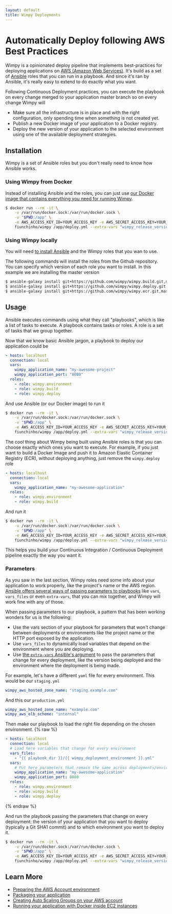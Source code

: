 ```yaml
---
layout: default
title: Wimpy Deployments
---
```


# Automatically Deploy following AWS Best Practices
Wimpy is a opinionated deploy pipeline that implements best-practices for deploying applications on [AWS (Amazon Web Services)](https://aws.amazon.com/).
It's build as a set of [Ansible](https://www.ansible.com/) roles that you can run in a playbook. And since it's ran by Ansible, it's really easy to extend to do exactly what you want.

Following Continuous Deployment practices, you can execute the playbook on every change merged to your application master branch so on every change Wimpy will
- Make sure all the infrastructure is in place and with the right configuration, only spending time when something is not created yet.
- Publish a new Docker image of your application to a Docker registry.
- Deploy the new version of your application to the selected environment using one of the available deployment strategies.

## Installation
Wimpy is a set of Ansible roles but you don't really need to know how Ansible works.

### Using Wimpy from Docker
Instead of installing Ansible and the roles, you can just use [our Docker image that contains everything you need for running Wimpy](https://github.com/wimpy/docker).

```bash
$ docker run --rm -it \
    -v /var/run/docker.sock:/var/run/docker.sock \
    -v "$PWD:/app" \
    -e AWS_ACCESS_KEY_ID=YOUR_ACCESS_KEY -e AWS_SECRET_ACCESS_KEY=YOUR_SECRET_KEY \
    fiunchinho/wimpy /app/deploy.yml --extra-vars "wimpy_release_version=`git rev-parse HEAD` wimpy_deployment_environment=production"
```

### Using Wimpy locally
You will need [to install Ansible](https://docs.ansible.com/ansible/intro_installation.html) and the Wimpy roles that you wan to use.

The following commands will install the roles from the Github repository. You can specify which version of each role you want to install. In this example we are installing the master version

```bash
$ ansible-galaxy install git+https://github.com/wimpy/wimpy.build.git,master
$ ansible-galaxy install git+https://github.com/wimpy/wimpy.deploy.git,master
$ ansible-galaxy install git+https://github.com/wimpy/wimpy.ecr.git,master
```

## Usage
Ansible executes commands using what they call "playbooks", which is like a list of tasks to execute.
A playbook contains tasks or roles. A role is a set of tasks that we group together.

Now that we know basic Ansible jargon, a playbook to deploy our application could be
```yaml
- hosts: localhost
  connection: local
  vars:
    wimpy_application_name: "my-awesome-project"
    wimpy_application_port: "8080"
  roles:
    - role: wimpy.environment
    - role: wimpy.build
    - role: wimpy.deploy
```

And use Ansible (or our Docker image) to run it

```bash
$ docker run --rm -it \
    -v /var/run/docker.sock:/var/run/docker.sock \
    -v "$PWD:/app" \
    -e AWS_ACCESS_KEY_ID=YOUR_ACCESS_KEY -e AWS_SECRET_ACCESS_KEY=YOUR_SECRET_KEY \
    fiunchinho/wimpy /app/deploy.yml --extra-vars "wimpy_release_version=v1.2.3 wimpy_deployment_environment=production"
```

The cool thing about Wimpy being built using Ansible roles is that you can choose exactly which ones you want to execute.
For example, if you just want to build a Docker Image and push it to Amazon Elastic Container Registry (ECR), without deploying anything, just remove the `wimpy.deploy` role

```yaml
- hosts: localhost
  connection: local
  vars:
    wimpy_application_name: "my-awesome-application"
  roles:
    - role: wimpy.environment
    - role: wimpy.build
```

And run it

```bash
$ docker run --rm -it \
    -v /var/run/docker.sock:/var/run/docker.sock \
    -v "$PWD:/app" \
    -e AWS_ACCESS_KEY_ID=YOUR_ACCESS_KEY -e AWS_SECRET_ACCESS_KEY=YOUR_SECRET_KEY \
    fiunchinho/wimpy /app/deploy.yml --extra-vars "wimpy_release_version=`git rev-parse HEAD`"
```

This helps you build your Continuous Integration / Continuous Deployment pipeline exactly the way you want it.

### Parameters
As you saw in the last section, Wimpy roles need some info about your application to work properly, like the project's name or the AWS region.
[Ansible offers several ways of passing parameters to playbooks](https://docs.ansible.com/ansible/playbooks_variables.html) like `vars`, `vars_files` or even `extra-vars`, that you can mix together, and Wimpy will work fine with any of those.

When passing parameters to our playbook, a pattern that has been working wonders for us is the following:
- Use the vars section of your playbook for parameters that won't change between deployments or environments like the project name or the HTTP port exposed by the application.
- Use `vars_files` to dynamically load variables that depend on the environment where you are deploying.
- Use [the `extra-vars` Ansible's argument](https://docs.ansible.com/ansible/playbooks_variables.html#passing-variables-on-the-command-line) to pass the parameters that change for every deployment, like the version being deployed and the environment where the deployment is being made.

For example, let's have a different `yaml` file for every environment. This would be our `staging.yml`

```yaml
wimpy_aws_hosted_zone_name: "staging.example.com"
```

And this our `production.yml`

```yaml
wimpy_aws_hosted_zone_name: "example.com"
wimpy_aws_elb_scheme: "internal"
```

Then make our playbook to load the right file depending on the chosen environment.
{% raw %}
```yaml
- hosts: localhost
  connection: local
  # Load here variables that change for every environment
  vars_files:
    - "{{ playbook_dir }}/{{ wimpy_deployment_environment }}.yml"
  vars:
    # Put here parameters that remain the same across deployments/environments
    wimpy_application_name: "my-awesome-application"
    wimpy_application_port: 8080
  roles:
    - role: wimpy.environment
    - role: wimpy.build
    - role: wimpy.deploy

```
{% endraw %}

And run the playbook passing the parameters that change on every deployment: the version of your application that you want to deploy (typically a Git SHA1 commit) and to which environment you want to deploy it.

```bash
$ docker run --rm -it \
    -v /var/run/docker.sock:/var/run/docker.sock \
    -v "$PWD:/app" \
    -e AWS_ACCESS_KEY_ID=YOUR_ACCESS_KEY -e AWS_SECRET_ACCESS_KEY=YOUR_SECRET_KEY \
    fiunchinho/wimpy /app/deploy.yml --extra-vars "wimpy_release_version=git rev-parse HEAD wimpy_deployment_environment=production"
```

## Learn More
- [Preparing the AWS Account environment](environment.md)
- [Packaging your application](building.md)
- [Creating Auto Scaling Groups on your AWS account](deploy.md)
- [Running your application with Docker inside EC2 instances](running.md)
